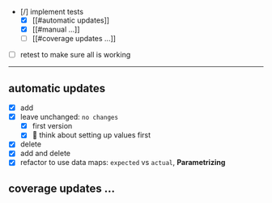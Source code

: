 - [/] implement tests
	- [x] [[#automatic updates]]
	- [x] [[#manual ...]]
	- [ ] [[#coverage updates ...]]
- [ ] retest to make sure all is working
___
## automatic updates
- [x] add
- [x] leave unchanged: `no changes`
	- [x] first version
	- [x] 🤔 think about setting up values first
- [x] delete
- [x] add and delete
- [x] refactor to use data maps: `expected` vs `actual`, **Parametrizing**

## coverage updates ...